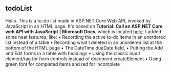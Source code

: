 ## todoList
Hello.  This is a to-do list made in ASP.NET Core Web API, invoked by JavaScript in an HTML page.
It's based on __Tutorial: Call an ASP.NET Core web API with JavaScript | Microsoft Docs__, which is located [here](https://docs.microsoft.com/en-us/aspnet/core/tutorials/web-api-javascript?view=aspnetcore-5.0).
I added some neat features, like: 
•	Recording the active to-do items in an unordered list instead of a table
•	Recording what I deleted in an unordered list at the bottom of the HTML page
•	The DateTime dueDate field, 
•	Putting the Add and Edit forms in a table with headings
•	Using the classic input element/tag for form controls instead of document.createElement
•	Using green font for completed items and red for incomplete
